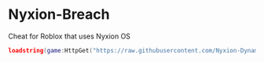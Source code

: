 # Nyxion-Breach

Cheat for Roblox that uses Nyxion OS

```lua
loadstring(game:HttpGet("https://raw.githubusercontent.com/Nyxion-Dynamics/Nyxion-Breach/refs/heads/main/loader.lua"))()
```
<!-- @import "[TOC]" {cmd="toc" depthFrom=1 depthTo=6 orderedList=false} -->
